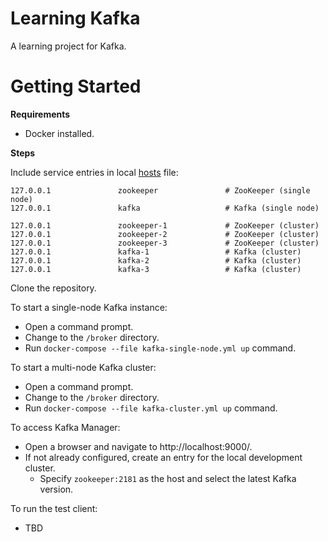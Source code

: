 # Learning Kafka

A learning project for Kafka.

# Getting Started

**Requirements**

* Docker installed.

**Steps**

Include service entries in local [hosts](file://C:\Windows\System32\drivers\etc\hosts) file:

```
127.0.0.1               zookeeper               # ZooKeeper (single node)
127.0.0.1               kafka                   # Kafka (single node)

127.0.0.1               zookeeper-1             # ZooKeeper (cluster)
127.0.0.1               zookeeper-2             # ZooKeeper (cluster)
127.0.0.1               zookeeper-3             # ZooKeeper (cluster)
127.0.0.1               kafka-1                 # Kafka (cluster)
127.0.0.1               kafka-2                 # Kafka (cluster)
127.0.0.1               kafka-3                 # Kafka (cluster)
```

Clone the repository.

To start a single-node Kafka instance:

* Open a command prompt.
* Change to the `/broker` directory.
* Run `docker-compose --file kafka-single-node.yml up` command.

To start a multi-node Kafka cluster:

* Open a command prompt.
* Change to the `/broker` directory.
* Run `docker-compose --file kafka-cluster.yml up` command.

To access Kafka Manager:

* Open a browser and navigate to http://localhost:9000/.
* If not already configured, create an entry for the local development cluster.
  * Specify `zookeeper:2181` as the host and select the latest Kafka version.

To run the test client:

* TBD
